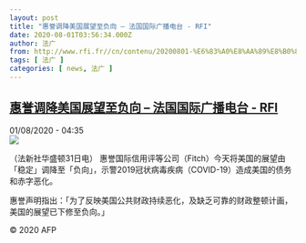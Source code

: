 ```yaml
---
layout: post
title: "惠誉调降美国展望至负向 – 法国国际广播电台 - RFI"
date: 2020-08-01T03:56:34.000Z
author: 法广
from: http://www.rfi.fr//cn/contenu/20200801-%E6%83%A0%E8%AA%89%E8%B0%83%E9%99%8D%E7%BE%8E%E5%9B%BD%E5%B1%95%E6%9C%9B%E8%87%B3%E8%B4%9F%E5%90%91
tags: [ 法广 ]
categories: [ news, 法广 ]
---
```

<!--1596254194000-->
[惠誉调降美国展望至负向 – 法国国际广播电台 - RFI](http://www.rfi.fr//cn/contenu/20200801-%E6%83%A0%E8%AA%89%E8%B0%83%E9%99%8D%E7%BE%8E%E5%9B%BD%E5%B1%95%E6%9C%9B%E8%87%B3%E8%B4%9F%E5%90%91)
------

<div>
<div>01/08/2020 - 04:35</div><img src="https://s.rfi.fr/media/display/616d29ea-d3a3-11ea-a581-005056a964fe/w:310/p:16x9/int0004b.200801103503.jpg"><div class="t-content__body u-clearfix"><div class="m-interstitial"></div><p>（法新社华盛顿31日电）    惠誉国际信用评等公司（Fitch）今天将美国的展望由「稳定」调降至「负向」，示警2019冠状病毒疾病（COVID-19）造成美国的债务和赤字恶化。</p><p>    惠誉声明指出：「为了反映美国公共财政持续恶化，及缺乏可靠的财政整顿计画，美国的展望已下修至负向。」</p><p class="t-copyright">© 2020 AFP</p>        </div>
</div>
